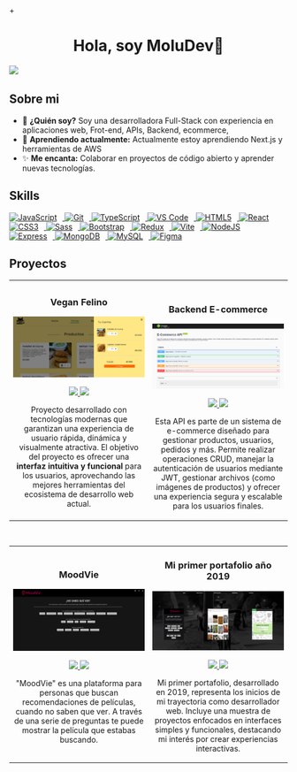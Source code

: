 +<div align="center">

<h1 align="center">Hola, soy MoluDev👋</h1>
</div>
<img src="./img/banner-github.png">

## Sobre mi

- 🌟 **¿Quién soy?** Soy una desarrolladora Full-Stack con experiencia en aplicaciones web, Frot-end, APIs, Backend, ecommerce,
- 🌱 **Aprendiendo actualmente:** Actualmente estoy aprendiendo Next.js y herramientas de AWS
- ✨ **Me encanta:** Colaborar en proyectos de código abierto y aprender nuevas tecnologías.
  <br>

## Skills

<p align="left">
  <a href="https://developer.mozilla.org/en-US/docs/Web/JavaScript" target="_blank" rel="noreferrer">
    <img src="https://raw.githubusercontent.com/danielcranney/readme-generator/main/public/icons/skills/javascript-colored.svg" width="36" height="36" alt="JavaScript" style="margin-right: 10px;" />
  </a>
  <a href="https://git-scm.com/" target="_blank" rel="noreferrer">
    <img src="https://raw.githubusercontent.com/danielcranney/readme-generator/main/public/icons/skills/git-colored.svg" width="36" height="36" alt="Git" style="margin-right: 10px;" />
  </a>
  <a href="https://www.typescriptlang.org/" target="_blank" rel="noreferrer">
    <img src="https://raw.githubusercontent.com/danielcranney/readme-generator/main/public/icons/skills/typescript-colored.svg" width="36" height="36" alt="TypeScript" style="margin-right: 10px;" />
  </a>
  <a href="https://code.visualstudio.com/" target="_blank" rel="noreferrer">
    <img src="https://raw.githubusercontent.com/danielcranney/readme-generator/main/public/icons/skills/visualstudiocode.svg" width="36" height="36" alt="VS Code" style="margin-right: 10px;" />
  </a>
  <a href="https://developer.mozilla.org/en-US/docs/Glossary/HTML5" target="_blank" rel="noreferrer">
    <img src="https://raw.githubusercontent.com/danielcranney/readme-generator/main/public/icons/skills/html5-colored.svg" width="36" height="36" alt="HTML5" style="margin-right: 10px;" />
  </a>
  <a href="https://reactjs.org/" target="_blank" rel="noreferrer">
    <img src="https://raw.githubusercontent.com/danielcranney/readme-generator/main/public/icons/skills/react-colored.svg" width="36" height="36" alt="React" style="margin-right: 10px;" />
  </a>
  <a href="https://www.w3.org/TR/CSS/#css" target="_blank" rel="noreferrer">
    <img src="https://raw.githubusercontent.com/danielcranney/readme-generator/main/public/icons/skills/css3-colored.svg" width="36" height="36" alt="CSS3" style="margin-right: 10px;" />
  </a>
  <a href="https://sass-lang.com/" target="_blank" rel="noreferrer">
    <img src="https://raw.githubusercontent.com/danielcranney/readme-generator/main/public/icons/skills/sass-colored.svg" width="36" height="36" alt="Sass" style="margin-right: 10px;" />
  </a>
  <a href="https://getbootstrap.com/" target="_blank" rel="noreferrer">
    <img src="https://raw.githubusercontent.com/danielcranney/readme-generator/main/public/icons/skills/bootstrap-colored.svg" width="36" height="36" alt="Bootstrap" style="margin-right: 10px;" />
  </a>
  <a href="https://redux.js.org/" target="_blank" rel="noreferrer">
    <img src="https://raw.githubusercontent.com/danielcranney/readme-generator/main/public/icons/skills/redux-colored.svg" width="36" height="36" alt="Redux" style="margin-right: 10px;" />
  </a>
  <a href="https://vitejs.dev/" target="_blank" rel="noreferrer">
    <img src="https://raw.githubusercontent.com/danielcranney/readme-generator/main/public/icons/skills/vite-colored.svg" width="36" height="36" alt="Vite" style="margin-right: 10px;" />
  </a>
  <a href="https://nodejs.org/en/" target="_blank" rel="noreferrer">
    <img src="https://raw.githubusercontent.com/danielcranney/readme-generator/main/public/icons/skills/nodejs-colored.svg" width="36" height="36" alt="NodeJS" style="margin-right: 10px;" />
  </a>
  <a href="https://expressjs.com/" target="_blank" rel="noreferrer">
    <img src="https://raw.githubusercontent.com/danielcranney/readme-generator/main/public/icons/skills/express-colored.svg" width="36" height="36" alt="Express" style="margin-right: 10px;" />
  </a>
  <a href="https://www.mongodb.com/" target="_blank" rel="noreferrer">
    <img src="https://raw.githubusercontent.com/danielcranney/readme-generator/main/public/icons/skills/mongodb-colored.svg" width="36" height="36" alt="MongoDB" style="margin-right: 10px;" />
  </a>
  <a href="https://www.mysql.com/" target="_blank" rel="noreferrer">
    <img src="https://raw.githubusercontent.com/danielcranney/readme-generator/main/public/icons/skills/mysql-colored.svg" width="36" height="36" alt="MySQL" style="margin-right: 10px;" />
  </a>
  <a href="https://www.figma.com/" target="_blank" rel="noreferrer">
    <img src="https://raw.githubusercontent.com/danielcranney/readme-generator/main/public/icons/skills/figma-colored.svg" width="36" height="36" alt="Figma" style="margin-right: 10px;" />
  </a>
</p>


## Proyectos

<table>
<tr>
<td width="50%">
<h3 align="center">Vegan Felino</h3>
<div align="center">
<a href="https://vegan-felino.vercel.app" target="_blank"><img src="./img//vegan_felino.PNG" width="400" alt="vegan felino"></a>
<p>
<a href="https://github.com/Msaezcardenas/vegan_felino" target="_blank">
<img src="https://img.shields.io/badge/CÓDIGO-ff9?style=for-the-badge&logo=github&logoColor=black">
</a>
<a href="https://vegan-felino.vercel.app" target="_blank">
<img src="https://img.shields.io/badge/-Visitar-green?style=for-the-badge&color=fbfc40">
</a>
</p>
<p> Proyecto desarrollado con tecnologías modernas que garantizan una experiencia de usuario rápida, dinámica y visualmente atractiva. El objetivo del proyecto es ofrecer una <strong> interfaz intuitiva y funcional </strong> para los usuarios, aprovechando las mejores herramientas del ecosistema de desarrollo web actual.</p>
</div>
                                                                                      
</td>

<td width="50%">
               <br>
<h3 align="center">Backend E-commerce</h3>
<div align="center">                                       
<a href="https://backend-ecommerce-production-4fe0.up.railway.app/api-docs" target="_blank"><img src="./img/back_img.PNG" width="400" alt="Backend ecommerce"></a>
<br>
<p>
<a href="https://github.com/Msaezcardenas/backend-ecommerce" target="_blank">
<img src="https://img.shields.io/badge/C%C3%93DIGO-80ffaa?style=for-the-badge&logo=github&logoColor=black">
</a>
<a href="https://backend-ecommerce-production-4fe0.up.railway.app/api-docs" target="_blank">
<img src="https://img.shields.io/badge/-Visitar-green?style=for-the-badge&color=3fFD7f">
</a>
</p>
</p>Esta API es parte de un sistema de e-commerce diseñado para gestionar productos, usuarios, pedidos y más. Permite realizar operaciones CRUD, manejar la autenticación de usuarios mediante JWT, gestionar archivos (como imágenes de productos) y ofrecer una experiencia segura y escalable para los usuarios finales.</p>
</div>                                                             
</table>                                                                                 
</div>
<br>

<table>
<tr>
<td width="50%">
<h3 align="center">MoodVie</h3>
<div align="center">
<a href="https://msaezcardenas.github.io/Hack-pelicula" target="_blank"><img src="./img/moodvie_hack.PNG" width="400" alt="moodvie"></a>
<p>
<a href="https://github.com/Msaezcardenas/Hack-pelicula" target="_blank">
<img src="https://img.shields.io/badge/CÓDIGO-ff9?style=for-the-badge&logo=github&logoColor=black">
</a>
<a href="https://msaezcardenas.github.io/Hack-pelicula" target="_blank">
<img src="https://img.shields.io/badge/-Visitar-green?style=for-the-badge&color=fbfc40">
</a>
</p>
<p>"MoodVie" es una plataforma para personas que buscan recomendaciones de películas, cuando no saben que ver. A través de una serie de preguntas te puede mostrar la película que estabas buscando.</p>
</div>
                                                                                      
</td>

<td width="50%">
<h3 align="center">Mi primer portafolio año 2019</h3>
<div align="center">
<a href="https://msaezcardenas.github.io/Portafolio-/#proyects" target="_blank"><img src="./img/first_portfolio.PNG" width="400" alt="Primer portafolio"></a>
<p>
<a href="https://github.com/Msaezcardenas/Portafolio-" target="_blank">
<img src="https://img.shields.io/badge/C%C3%93DIGO-cfaae0?style=for-the-badge&logo=github&logoColor=black">
</a>
<a href="https://msaezcardenas.github.io/Portafolio-/#proyects" target="_blank">
<img src="https://img.shields.io/badge/-Visitar-green?style=for-the-badge&color=ff00f4">
</a>
</p>
<p>Mi primer portafolio, desarrollado en 2019, representa los inicios de mi trayectoria como desarrollador web. Incluye una muestra de proyectos enfocados en interfaces simples y funcionales, destacando mi interés por crear experiencias interactivas. </p>
</div>
                                                                                      
</td>  
</table>                                                                                 
</div>
<br>
